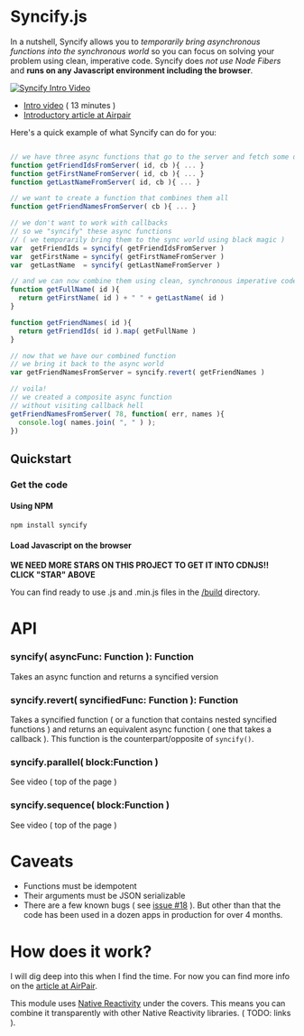 # Syncify.js

In a nutshell, Syncify allows you to *temporarily bring asynchronous functions into the synchronous world* so you
can focus on solving your problem using clean, imperative code.
Syncify does *not use Node Fibers* and **runs on any Javascript environment including the browser**.


[![Syncify Intro Video](https://dl.dropboxusercontent.com/u/497895/__permalinks/syncify-youtube-screenshot.png)](http://www.youtube.com/watch?v=hvlBpWlpdFo)

* [Intro video](http://www.youtube.com/watch?v=hvlBpWlpdFo) ( 13 minutes )
* [Introductory article at Airpair](http://airpair.com/javascript/syncify-tutorial)


Here's a quick example of what Syncify can do for you:

```javascript

// we have three async functions that go to the server and fetch some data
function getFriendIdsFromServer( id, cb ){ ... }
function getFirstNameFromServer( id, cb ){ ... }
function getLastNameFromServer( id, cb ){ ... }

// we want to create a function that combines them all
function getFriendNamesFromServer( cb ){ ... }

// we don't want to work with callbacks
// so we "syncify" these async functions
// ( we temporarily bring them to the sync world using black magic )
var  getFriendIds = syncify( getFriendIdsFromServer )
var  getFirstName = syncify( getFirstNameFromServer )
var  getLastName  = syncify( getLastNameFromServer )

// and we can now combine them using clean, synchronous imperative code
function getFullName( id ){
  return getFirstName( id ) + " " + getLastName( id )
}

function getFriendNames( id ){
  return getFriendIds( id ).map( getFullName )
}

// now that we have our combined function
// we bring it back to the async world
var getFriendNamesFromServer = syncify.revert( getFriendNames )

// voila!
// we created a composite async function
// without visiting callback hell
getFriendNamesFromServer( 78, function( err, names ){
  console.log( names.join( ", " ) );
})


```


## Quickstart

### Get the code

#### Using NPM

```shell
npm install syncify
```

#### Load Javascript on the browser

**WE NEED MORE STARS ON THIS PROJECT TO GET IT INTO CDNJS!! CLICK "STAR" ABOVE**

You can find ready to use .js and .min.js files in the [/build](https://github.com/aldonline/syncify/tree/master/build) directory.


# API

### syncify( asyncFunc: Function ): Function

Takes an async function and returns a syncified version

### syncify.revert( syncifiedFunc: Function ): Function

Takes a syncified function ( or a function that contains nested syncified functions ) and returns an equivalent async function ( one that takes a callback ). This function is the counterpart/opposite of `syncify()`.

### syncify.parallel( block:Function )

See video ( top of the page )

### syncify.sequence( block:Function )

See video ( top of the page )


# Caveats

* Functions must be idempotent
* Their arguments must be JSON serializable
* There are a few known bugs ( see [issue #18](https://github.com/aldonline/syncify/issues/18) ). But other than that the code has been used in a dozen apps in production for over 4 months.

# How does it work?

I will dig deep into this when I find the time. For now you can find more info on the [article at AirPair](http://airpair.com/javascript/syncify-tutorial).

This module uses [Native Reactivity](https://github.com/aldonline/reactivity) under the covers. This means you can combine it transparently with other Native Reactivity libraries. ( TODO: links ).


